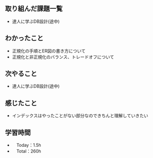 ## 取り組んだ課題一覧
- 達人に学ぶDB設計(途中)

## わかったこと
- 正規化の手順とER図の書き方について
- 正規化と非正規化のバランス、トレードオフについて

## 次やること
- 達人に学ぶDB設計(途中)

## 感じたこと
- インデックスはやったことがない部分なのできちんと理解していきたい

## 学習時間
- 　Today：1.5h
- 　Total：260h